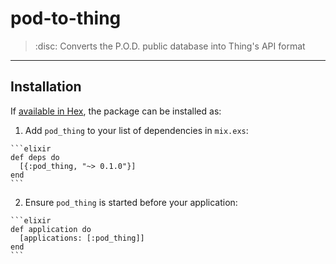 # pod-to-thing

> :disc: Converts the P.O.D. public database into Thing's API format

---

## Installation

If [available in Hex](https://hex.pm/docs/publish), the package can be installed as:

  1. Add `pod_thing` to your list of dependencies in `mix.exs`:

    ```elixir
    def deps do
      [{:pod_thing, "~> 0.1.0"}]
    end
    ```

  2. Ensure `pod_thing` is started before your application:

    ```elixir
    def application do
      [applications: [:pod_thing]]
    end
    ```

